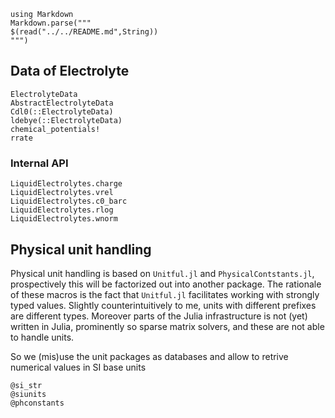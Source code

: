 ```@eval
using Markdown
Markdown.parse("""
$(read("../../README.md",String))
""")
```

## Data of Electrolyte


```@docs
ElectrolyteData
AbstractElectrolyteData
Cdl0(::ElectrolyteData)
ldebye(::ElectrolyteData)
chemical_potentials!
rrate
``` 

### Internal API
```@docs
LiquidElectrolytes.charge
LiquidElectrolytes.vrel
LiquidElectrolytes.c0_barc
LiquidElectrolytes.rlog
LiquidElectrolytes.wnorm
```

## Physical unit handling

Physical unit handling is based on `Unitful.jl` and `PhysicalContstants.jl`,
prospectively this will be factorized out into another package. The rationale of these
macros is the fact that `Unitful.jl` facilitates working with strongly typed values.
Slightly counterintuitively to me, units with different prefixes are different types.
Moreover parts of the Julia infrastructure is not (yet) written in Julia, prominently
so sparse matrix solvers, and these are not able to handle units.

So we (mis)use the unit packages as databases and allow to retrive numerical values
in SI base units

```@docs
@si_str
@siunits
@phconstants
```
